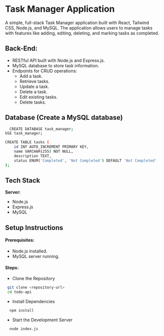 # Task Manager Application

A simple, full-stack Task Manager application built with React, Tailwind CSS, Node.js, and MySQL. The application allows users to manage tasks with features like adding, editing, deleting, and marking tasks as completed.

## Back-End:

- RESTful API built with Node.js and Express.js.
- MySQL database to store task information.
- Endpoints for CRUD operations:
  - Add a task.
  - Retrieve tasks.
  - Update a task.
  - Delete a task.
  - Edit existing tasks.
  - Delete tasks.

## Database (Create a MySQL database)

```bash
  CREATE DATABASE task_manager;
USE task_manager;

CREATE TABLE tasks (
    id INT AUTO_INCREMENT PRIMARY KEY,
    name VARCHAR(255) NOT NULL,
    description TEXT,
    status ENUM('Completed', 'Not Completed') DEFAULT 'Not Completed'
);
```

## Tech Stack

**Server:**

- Node.js
- Express.js
- MySQL

## Setup Instructions

#### Prerequisites:

- Node.js installed.
- MySQL server running.

#### Steps:

- Clone the Repository

```bash
 git clone <repository-url>
 cd todo-api

```

- Install Dependencies

```bash
  npm install
```

- Start the Development Server

```bash
  node index.js
```
